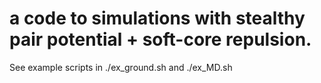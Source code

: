# a code to simulations with stealthy pair potential + soft-core repulsion.
See example scripts in ./ex_ground.sh and ./ex_MD.sh